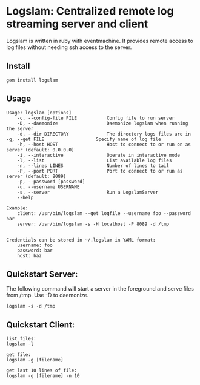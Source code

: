 # Logslam: Centralized remote log streaming server and client

Logslam is written in ruby with eventmachine. It provides remote access to log files 
without needing ssh access to the server.

## Install

    gem install logslam

## Usage

    Usage: logslam [options]
        -c, --config-file FILE           Config file to run server
        -D, --daemonize                  Daemonize logslam when running the server
        -d, --dir DIRECTORY              The directory logs files are in
	-g, --get FILE                   Specify name of log file
    	-h, --host HOST                  Host to connect to or run on as server (default: 0.0.0.0)
    	-i, --interactive                Operate in interactive mode
    	-l, --list                       List available log files
    	-n, --lines LINES                Number of lines to tail
    	-P, --port PORT                  Port to connect to or run as server (default: 8089)
    	-p, --password [password]
    	-u, --username USERNAME
    	-s, --server                     Run a LogslamServer
        --help

    Example:
        client: /usr/bin/logslam --get logfile --username foo --password bar
        server: /usr/bin/logslam -s -H localhost -P 8089 -d /tmp


    Credentials can be stored in ~/.logslam in YAML format:
        username: foo
        password: bar
        host: baz

## Quickstart Server:

The following command will start a server in the foreground and serve files from /tmp. Use -D to daemonize.

    logslam -s -d /tmp

## Quickstart Client:

    list files:
    logslam -l

    get file:
    logslam -g [filename]

    get last 10 lines of file:
    logslam -g [filename] -n 10
